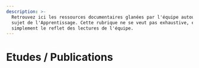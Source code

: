 ```yaml
---
description: >-
  Retrouvez ici les ressources documentaires glanées par l'équipe autour du
  sujet de l'Apprentissage. Cette rubrique ne se veut pas exhaustive, elle est
  simplement le reflet des lectures de l'équipe.
---
```


# Etudes / Publications

